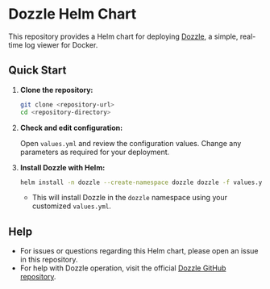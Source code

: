 # Dozzle Helm Chart

This repository provides a Helm chart for deploying [Dozzle](https://github.com/amir20/dozzle), a simple, real-time log viewer for Docker.

## Quick Start

1. **Clone the repository:**
   ```bash
   git clone <repository-url>
   cd <repository-directory>
   ```

2. **Check and edit configuration:**
   
   Open `values.yml` and review the configuration values. Change any parameters as required for your deployment.

3. **Install Dozzle with Helm:**
   ```bash
   helm install -n dozzle --create-namespace dozzle dozzle -f values.yml
   ```

   - This will install Dozzle in the `dozzle` namespace using your customized `values.yml`.

## Help
- For issues or questions regarding this Helm chart, please open an issue in this repository.
- For help with Dozzle operation, visit the official [Dozzle GitHub repository](https://github.com/amir20/dozzle).


